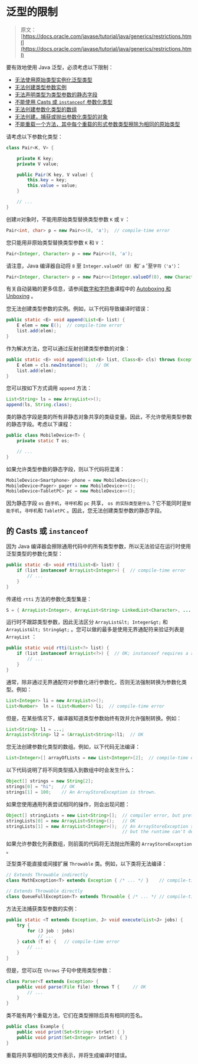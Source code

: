 # 泛型的限制

> 原文： [https://docs.oracle.com/javase/tutorial/java/generics/restrictions.html](https://docs.oracle.com/javase/tutorial/java/generics/restrictions.html)

要有效地使用 Java 泛型，必须考虑以下限制：

*   [无法使用原始类型实例化泛型类型](#instantiate)
*   [无法创建类型参数实例](#createObjects)
*   [无法声明类型为类型参数的静态字段](#createStatic)
*   [不能使用 Casts 或 `instanceof` 参数化类型](#cannotCast)
*   [无法创建参数化类型的数组](#createArrays)
*   [无法创建，捕获或抛出参数化类型的对象](#cannotCatch)
*   [不能重载一个方法，其中每个重载的形式参数类型擦除为相同的原始类型](#cannotOverload)

请考虑以下参数化类型：

```java
class Pair<K, V> {

    private K key;
    private V value;

    public Pair(K key, V value) {
        this.key = key;
        this.value = value;
    }

    // ...
}

```

创建`对`对象时，不能用原始类型替换类型参数 `K` 或 `V` ：

```java
Pair<int, char> p = new Pair<>(8, 'a');  // compile-time error

```

您只能用非原始类型替换类型参数 `K` 和 `V` ：

```java
Pair<Integer, Character> p = new Pair<>(8, 'a');

```

请注意，Java 编译器自动将 `8` 至 `Integer.valueOf（8）`和' `a` '至`字符（'a'）`：

```java
Pair<Integer, Character> p = new Pair<>(Integer.valueOf(8), new Character('a'));

```

有关自动装箱的更多信息，请参阅[数字和字符串](../data/index.html)课程中的 [Autoboxing 和 Unboxing](../data/autoboxing.html) 。

您无法创建类型参数的实例。例如，以下代码导致编译时错误：

```java
public static <E> void append(List<E> list) {
    E elem = new E();  // compile-time error
    list.add(elem);
}

```

作为解决方法，您可以通过反射创建类型参数的对象：

```java
public static <E> void append(List<E> list, Class<E> cls) throws Exception {
    E elem = cls.newInstance();   // OK
    list.add(elem);
}

```

您可以按如下方式调用 `append` 方法：

```java
List<String> ls = new ArrayList<>();
append(ls, String.class);

```

类的静态字段是类的所有非静态对象共享的类级变量。因此，不允许使用类型参数的静态字段。考虑以下课程：

```java
public class MobileDevice<T> {
    private static T os;

    // ...
}

```

如果允许类型参数的静态字段，则以下代码将混淆：

```java
MobileDevice<Smartphone> phone = new MobileDevice<>();
MobileDevice<Pager> pager = new MobileDevice<>();
MobileDevice<TabletPC> pc = new MobileDevice<>();

```

因为静态字段 `os` 由`手机`，`寻呼机`和 `pc` 共享， `os 的实际类型是什么`？它不能同时是`智能手机`，`寻呼机`和 `TabletPC` 。因此，您无法创建类型参数的静态字段。

## 的 Casts 或 `instanceof`

因为 Java 编译器会擦除通用代码中的所有类型参数，所以无法验证在运行时使用泛型类型的参数化类型：

```java
public static <E> void rtti(List<E> list) {
    if (list instanceof ArrayList<Integer>) {  // compile-time error
        // ...
    }
}

```

传递给 `rtti` 方法的参数化类型集是：

```java
S = { ArrayList<Integer>, ArrayList<String> LinkedList<Character>, ... }

```

运行时不跟踪类型参数，因此无法区分 `ArrayList&lt; Integer&gt;` 和 `ArrayList&lt; String&gt;` 。您可以做的最多是使用无界通配符来验证列表是 `ArrayList` ：

```java
public static void rtti(List<?> list) {
    if (list instanceof ArrayList<?>) {  // OK; instanceof requires a reifiable type
        // ...
    }
}

```

通常，除非通过无界通配符对参数化进行参数化，否则无法强制转换为参数化类型。例如：

```java
List<Integer> li = new ArrayList<>();
List<Number>  ln = (List<Number>) li;  // compile-time error

```

但是，在某些情况下，编译器知道类型参数始终有效并允许强制转换。例如：

```java
List<String> l1 = ...;
ArrayList<String> l2 = (ArrayList<String>)l1;  // OK

```

您无法创建参数化类型的数组。例如，以下代码无法编译：

```java
List<Integer>[] arrayOfLists = new List<Integer>[2];  // compile-time error

```

以下代码说明了将不同类型插入到数组中时会发生什么：

```java
Object[] strings = new String[2];
strings[0] = "hi";   // OK
strings[1] = 100;    // An ArrayStoreException is thrown.

```

如果您使用通用列表尝试相同的操作，则会出现问题：

```java
Object[] stringLists = new List<String>[];  // compiler error, but pretend it's allowed
stringLists[0] = new ArrayList<String>();   // OK
stringLists[1] = new ArrayList<Integer>();  // An ArrayStoreException should be thrown,
                                            // but the runtime can't detect it.

```

如果允许参数化列表数组，则前面的代码将无法抛出所需的 `ArrayStoreException` 。

泛型类不能直接或间接扩展 `Throwable` 类。例如，以下类将无法编译：

```java
// Extends Throwable indirectly
class MathException<T> extends Exception { /* ... */ }    // compile-time error

// Extends Throwable directly
class QueueFullException<T> extends Throwable { /* ... */ // compile-time error

```

方法无法捕获类型参数的实例：

```java
public static <T extends Exception, J> void execute(List<J> jobs) {
    try {
        for (J job : jobs)
            // ...
    } catch (T e) {   // compile-time error
        // ...
    }
}

```

但是，您可以在 `throws` 子句中使用类型参数：

```java
class Parser<T extends Exception> {
    public void parse(File file) throws T {     // OK
        // ...
    }
}

```

类不能有两个重载方法，它们在类型擦除后具有相同的签名。

```java
public class Example {
    public void print(Set<String> strSet) { }
    public void print(Set<Integer> intSet) { }
}

```

重载将共享相同的类文件表示，并将生成编译时错误。